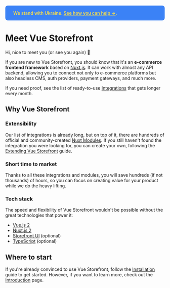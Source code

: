 <p style="background-color: #3b82f6; color: #fde047; padding: 15px 25px; border-radius: 8px; font-weight: 600">We stand with Ukraine. <a href="https://www.vuestorefront.io/blog/help-ukraine-2022" rel="noopener noreferrer nofollow" target="_blank" style="color: #fde047; text-decoration-color: #fde047; text-decoration-thickness: 1px">See how you can help →</a>.</p>

# Meet Vue Storefront

Hi, nice to meet you (or see you again) 👋

If you are new to Vue Storefront, you should know that it's an **e-commerce frontend framework** based on [Nuxt.js](https://nuxtjs.org/). It can work with almost any API backend, allowing you to connect not only to e-commerce platforms but also headless CMS, auth providers, payment gateways, and much more.

If you need proof, see the list of ready-to-use [Integrations](/integrations/) that gets longer every month.

## Why Vue Storefront

### Extensibility

Our list of integrations is already long, but on top of it, there are hundreds of official and community-created [Nuxt Modules](https://modules.nuxtjs.org/). If you still haven't found the integration you were looking for, you can create your own, following the [Extending Vue Storefront](/integrate/extending-vue-storefront.html) guide.

### Short time to market

Thanks to all these integrations and modules, you will save hundreds (if not thousands) of hours, so you can focus on creating value for your product while we do the heavy lifting.

### Tech stack

The speed and flexibility of Vue Storefront wouldn't be possible without the great technologies that power it:

* [Vue.js 2](https://v2.vuejs.org/v2/guide)
* [Nuxt.js 2](https://nuxtjs.org/docs/get-started)
* [Storefront UI](https://www.storefrontui.io/) (optional)
* [TypeScript](https://www.typescriptlang.org/docs/home) (optional)

## Where to start

If you're already convinced to use Vue Storefront, follow the [Installation](./general/installation.html) guide to get started. However, if you want to learn more, check out the [Introduction](./getting-started/introduction.html) page.
